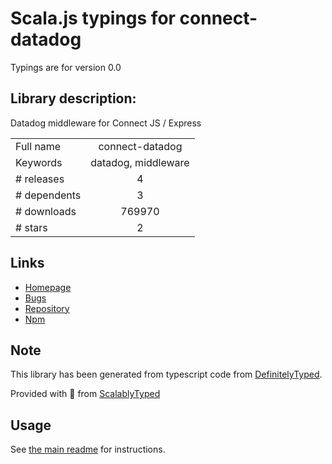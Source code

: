 
# Scala.js typings for connect-datadog

Typings are for version 0.0

## Library description:
Datadog middleware for Connect JS / Express

|                    |                 |
| ------------------ | :-------------: |
| Full name          | connect-datadog |
| Keywords           | datadog, middleware |
| # releases         | 4 |
| # dependents       | 3 |
| # downloads        | 769970 |
| # stars            | 2 |

## Links
- [Homepage](https://github.com/DataDog/node-connect-datadog#readme)
- [Bugs](https://github.com/DataDog/node-connect-datadog/issues)
- [Repository](https://github.com/DataDog/node-connect-datadog)
- [Npm](https://www.npmjs.com/package/connect-datadog)
    


## Note
This library has been generated from typescript code from [DefinitelyTyped](https://definitelytyped.org).

Provided with :purple_heart: from [ScalablyTyped](https://github.com/oyvindberg/ScalablyTyped)

## Usage
See [the main readme](../../readme.md) for instructions.



